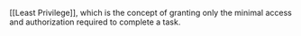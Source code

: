 [[Least Privilege]], which is the concept of granting only the minimal access and authorization required to complete a task. 